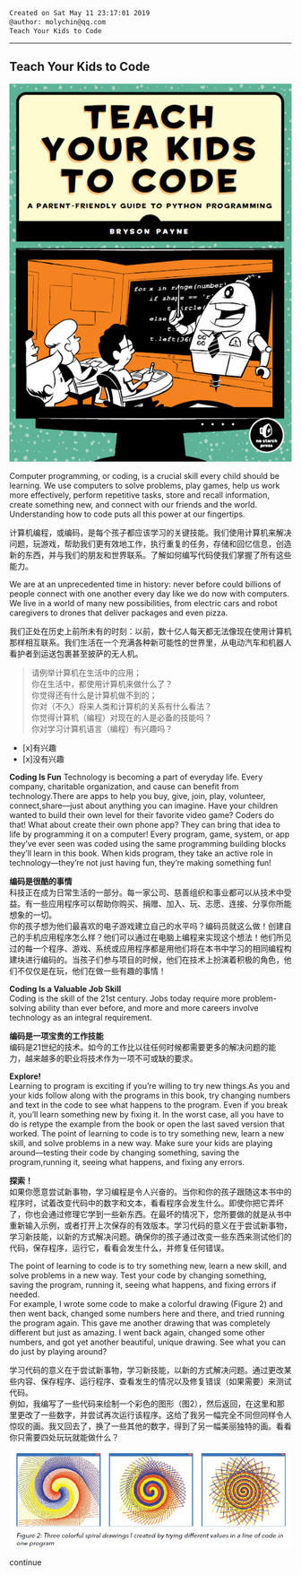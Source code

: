 ```
Created on Sat May 11 23:17:01 2019  
@author: molychin@qq.com  
Teach Your Kids to Code  
```  

---  
## **Teach Your Kids to Code**

![](res/2019-5-12-12-22-54.png)

Computer programming, or coding, is a crucial skill every child should be learning. We use computers to solve problems, play games, help us work more effectively, perform repetitive tasks, store and recall information, create something new, and connect with our friends and the world. Understanding how to code puts all this power at our fingertips.

计算机编程，或编码，是每个孩子都应该学习的关键技能。我们使用计算机来解决问题，玩游戏，帮助我们更有效地工作，执行重复的任务，存储和回忆信息，创造新的东西，并与我们的朋友和世界联系。了解如何编写代码使我们掌握了所有这些能力。

We are at an unprecedented time in history: never before could billions of people connect with one another every day like we do now with computers. We live in a world of many new possibilities, from electric cars and robot caregivers to drones that deliver packages and even pizza.

我们正处在历史上前所未有的时刻：以前，数十亿人每天都无法像现在使用计算机那样相互联系。我们生活在一个充满各种新可能性的世界里，从电动汽车和机器人看护者到运送包裹甚至披萨的无人机。

>请例举计算机在生活中的应用；  
你在生活中，都使用计算机来做什么了？  
你觉得还有什么是计算机做不到的；  
你对（不久）将来人类和计算机的关系有什么看法？  
你觉得计算机（编程）对现在的人是必备的技能吗？  
你对学习计算机语言（编程）有兴趣吗？
- [x]有兴趣
- [x]没有兴趣


**Coding Is Fun**
Technology is becoming a part of everyday life. Every company, charitable organization, and cause can benefit from technology.There are apps to help you buy, give, join, play, volunteer, connect,share—just about anything you can imagine.
Have your children wanted to build their own level for their favorite video game? Coders do that! What about create their own phone app? They can bring that idea to life by programming it on a computer! Every program, game, system, or app they’ve ever seen was coded using the same programming building blocks they’ll learn in this book. When kids program, they take an active role in technology—they’re not just having fun, they’re making something fun!

**编码是很酷的事情**  
科技正在成为日常生活的一部分。每一家公司、慈善组织和事业都可以从技术中受益。有一些应用程序可以帮助你购买、捐赠、加入、玩、志愿、连接、分享你所能想象的一切。  
你的孩子想为他们最喜欢的电子游戏建立自己的水平吗？编码员就这么做！创建自己的手机应用程序怎么样？他们可以通过在电脑上编程来实现这个想法！他们所见过的每一个程序、游戏、系统或应用程序都是用他们将在本书中学习的相同编程构建块进行编码的。当孩子们参与项目的时候，他们在技术上扮演着积极的角色，他们不仅仅是在玩，他们在做一些有趣的事情！

**Coding Is a Valuable Job Skill**  
Coding is the skill of the 21st century. Jobs today require more problem-solving ability than ever before, and more and more careers involve technology as an integral requirement.

**编码是一项宝贵的工作技能**  
编码是21世纪的技术。如今的工作比以往任何时候都需要更多的解决问题的能力，越来越多的职业将技术作为一项不可或缺的要求。

**Explore!**  
Learning to program is exciting if you’re willing to try new things.As you and your kids follow along with the programs in this book, try changing numbers and text in the code to see what happens to the program. Even if you break it, you’ll learn something new by fixing it. In the worst case, all you have to do is retype the example from the book or open the last saved version that worked. The point of learning to code is to try something new, learn a new skill, and solve problems in a new way. Make sure your kids are playing around—testing their code by changing something, saving the program,running it, seeing what happens, and fixing any errors.

**探索！**   
如果你愿意尝试新事物，学习编程是令人兴奋的。当你和你的孩子跟随这本书中的程序时，试着改变代码中的数字和文本，看看程序会发生什么。即使你把它弄坏了，你也会通过修理它学到一些新东西。在最坏的情况下，您所要做的就是从书中重新输入示例，或者打开上次保存的有效版本。学习代码的意义在于尝试新事物，学习新技能，以新的方式解决问题。确保你的孩子通过改变一些东西来测试他们的代码，保存程序，运行它，看看会发生什么，并修复任何错误。

The point of learning to code is to try something new, learn a new skill, and solve problems in a new way. Test your code by changing something, saving the program, running it, seeing what happens, and fixing errors if needed.  
For example, I wrote some code to make a colorful drawing (Figure 2) and then went back, changed some numbers here and there, and tried running the program again. This gave me another drawing that was completely different but just as amazing. I went back again, changed some other numbers, and got yet another beautiful, unique drawing. See what you can do just by playing around?   

学习代码的意义在于尝试新事物，学习新技能，以新的方式解决问题。通过更改某些内容、保存程序、运行程序、查看发生的情况以及修复错误（如果需要）来测试代码。  
例如，我编写了一些代码来绘制一个彩色的图形（图2），然后返回，在这里和那里更改了一些数字，并尝试再次运行该程序。这给了我另一幅完全不同但同样令人惊叹的画。我又回去了，换了一些其他的数字，得到了另一幅美丽独特的画。看看你只需要四处玩玩就能做什么？

![](res/2019-5-12-13-56-52.png)












continue
